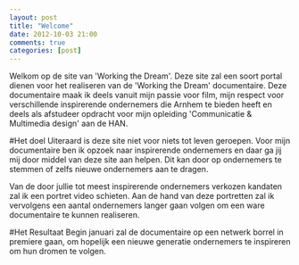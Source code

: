 ```yaml
---
layout: post
title: "Welcome"
date: 2012-10-03 21:00
comments: true
categories: [post]
---
```



Welkom op de site van 'Working the Dream'. Deze site zal een soort portal dienen voor het realiseren van de 'Working the Dream' documentaire. Deze documentaire maak ik deels vanuit mijn passie voor film, mijn respect voor verschillende inspirerende ondernemers die Arnhem te bieden heeft en deels als afstudeer opdracht voor mijn opleiding 'Communicatie & Multimedia design' aan de HAN.
   

<!--more-->

#Het doel
Uiteraard is deze site niet voor niets tot leven geroepen. Voor mijn documentaire ben ik opzoek naar inspirerende ondernemers en daar ga jij mij door middel van deze site aan helpen. Dit kan door op ondernemers te stemmen of zelfs nieuwe ondernemers aan te dragen.   
  
Van de door jullie tot meest inspirerende ondernemers verkozen kandaten zal ik een portret video schieten. Aan de hand van deze portretten zal ik vervolgens een aantal ondernemers langer gaan volgen om een ware documentaire te kunnen realiseren. 

#Het Resultaat
Begin januari zal de documentaire op een netwerk borrel in premiere gaan, om hopelijk een nieuwe generatie ondernemers te inspireren om hun dromen te volgen.
